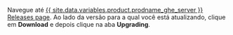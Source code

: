 Navegue até [{{ site.data.variables.product.prodname_ghe_server }} Releases page](https://enterprise.github.com/releases). Ao lado da versão para a qual você está atualizando, clique em **Download** e depois clique na aba **Upgrading**.
